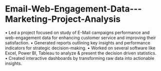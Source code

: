 # Email-Web-Engagement-Data---Marketing-Project-Analysis
•	Led a project focused on study of E-Mail campaigns performance and web-engagement data for enhancing customer service and improving their satisfaction.
•	Generated reports outlining key insights and performance indicators for strategic decision-making.
•	Worked on several software like Excel, Power BI, Tableau to analyze & present the decision driven statistics.
•	Created interactive dashboards by transforming raw data into actionable insights.
